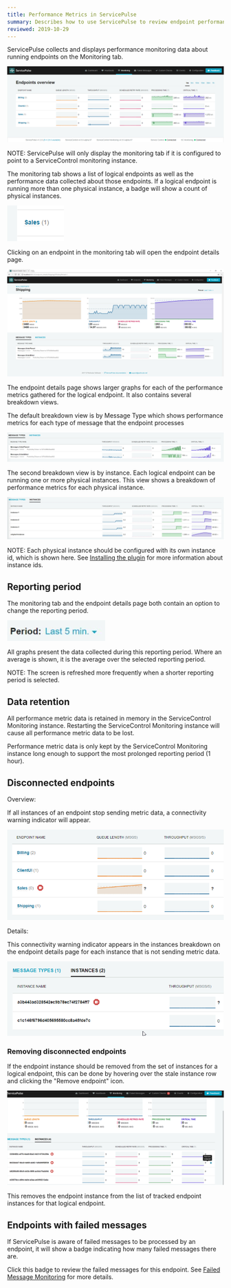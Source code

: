 ```yaml
---
title: Performance Metrics in ServicePulse
summary: Describes how to use ServicePulse to review endpoint performance metrics
reviewed: 2019-10-29
---
```


ServicePulse collects and displays performance monitoring data about running endpoints on the Monitoring tab.

![ServicePulse monitoring tab](servicepulse-monitoring-tab.png)

NOTE: ServicePulse will only display the monitoring tab if it is configured to point to a ServiceControl monitoring instance.

The monitoring tab shows a list of logical endpoints as well as the performance data collected about those endpoints. If a logical endpoint is running more than one physical instance, a badge will show a count of physical instances.

![ServicePulse monitoring tab instance count](servicepulse-instance-count.png)

Clicking on an endpoint in the monitoring tab will open the endpoint details page.

![ServicePulse monitoring details page](servicepulse-monitoring-details.png)

The endpoint details page shows larger graphs for each of the performance metrics gathered for the logical endpoint. It also contains several breakdown views.

The default breakdown view is by Message Type which shows performance metrics for each type of message that the endpoint processes

![ServicePulse details breakdown by message type](servicepulse-messagetype-breakdown.png)

The second breakdown view is by instance. Each logical endpoint can be running one or more physical instances. This view shows a breakdown of performance metrics for each physical instance.

![ServicePulse details breakdown by physical instance](servicepulse-physicalinstance-breakdown.png)

NOTE: Each physical instance should be configured with its own instance id, which is shown here. See [Installing the plugin](install-plugin.md) for more information about instance ids.


## Reporting period

The monitoring tab and the endpoint details page both contain an option to change the reporting period.

![ServicePulse reporting period](servicepulse-reportingperiod.png)

All graphs present the data collected during this reporting period. Where an average is shown, it is the average over the selected reporting period.

NOTE: The screen is refreshed more frequently when a shorter reporting period is selected.


## Data retention

All performance metric data is retained in memory in the ServiceControl Monitoring instance. Restarting the ServiceControl Monitoring instance will cause all performance metric data to be lost.

Performance metric data is only kept by the ServiceControl Monitoring instance long enough to support the most prolonged reporting period (1 hour).

## Disconnected endpoints

Overview:

If all instances of an endpoint stop sending metric data, a connectivity warning indicator will appear.

![ServicePulse disconnected endpoint warning indicator on monitoring endpoint overview](servicepulse-warningindicator.png)

Details:

This connectivity warning indicator appears in the instances breakdown on the endpoint details page for each instance that is not sending metric data.

![ServicePulse disconnected endpoint warning indicator on monitoring endpoint details](servicepulse-warningindicator-details.png)

### Removing disconnected endpoints

If the endpoint instance should be removed from the set of instances for a logical endpoint, this can be done by hovering over the stale instance row and clicking the "Remove endpoint" icon.

![Remove endpoint](remove-endpoint-instance.png)

This removes the endpoint instance from the list of tracked endpoint instances for that logical endpoint.


## Endpoints with failed messages

If ServicePulse is aware of failed messages to be processed by an endpoint, it will show a badge indicating how many failed messages there are.

Click this badge to review the failed messages for this endpoint. See [Failed Message Monitoring](/servicepulse/intro-failed-messages.md) for more details.
